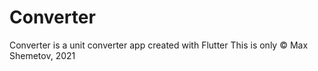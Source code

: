# Converter

Converter is a unit converter app created with Flutter
This is only 
© Max Shemetov, 2021
